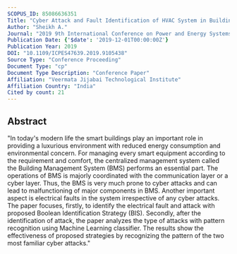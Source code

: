 ```yaml
---
SCOPUS_ID: 85086636351
Title: "Cyber Attack and Fault Identification of HVAC System in Building Management Systems"
Author: "Sheikh A."
Journal: "2019 9th International Conference on Power and Energy Systems, ICPES 2019"
Publication Date: {'$date': '2019-12-01T00:00:00Z'}
Publication Year: 2019
DOI: "10.1109/ICPES47639.2019.9105438"
Source Type: "Conference Proceeding"
Document Type: "cp"
Document Type Description: "Conference Paper"
Affiliation: "Veermata Jijabai Technological Institute"
Affiliation Country: "India"
Cited by count: 21
---
```


## Abstract
"In today's modern life the smart buildings play an important role in providing a luxurious environment with reduced energy consumption and environmental concern. For managing every smart equipment according to the requirement and comfort, the centralized management system called the Building Management System (BMS) performs an essential part. The operations of BMS is majorly coordinated with the communication layer or a cyber layer. Thus, the BMS is very much prone to cyber attacks and can lead to malfunctioning of major components in BMS. Another important aspect is electrical faults in the system irrespective of any cyber attacks. The paper focuses, firstly, to identify the electrical fault and attack with proposed Boolean Identification Strategy (BIS). Secondly, after the identification of attack, the paper analyzes the type of attacks with pattern recognition using Machine Learning classifier. The results show the effectiveness of proposed strategies by recognizing the pattern of the two most familiar cyber attacks."
